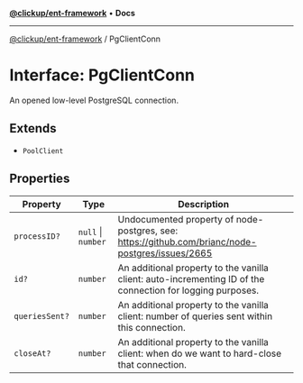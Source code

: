 [**@clickup/ent-framework**](../README.md) • **Docs**

***

[@clickup/ent-framework](../globals.md) / PgClientConn

# Interface: PgClientConn

An opened low-level PostgreSQL connection.

## Extends

- `PoolClient`

## Properties

| Property | Type | Description |
| ------ | ------ | ------ |
| `processID?` | `null` \| `number` | Undocumented property of node-postgres, see: https://github.com/brianc/node-postgres/issues/2665 |
| `id?` | `number` | An additional property to the vanilla client: auto-incrementing ID of the connection for logging purposes. |
| `queriesSent?` | `number` | An additional property to the vanilla client: number of queries sent within this connection. |
| `closeAt?` | `number` | An additional property to the vanilla client: when do we want to hard-close that connection. |

